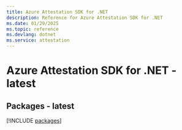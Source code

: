 ```yaml
---
title: Azure Attestation SDK for .NET
description: Reference for Azure Attestation SDK for .NET
ms.date: 01/29/2025
ms.topic: reference
ms.devlang: dotnet
ms.service: attestation
---
```

# Azure Attestation SDK for .NET - latest
## Packages - latest
[!INCLUDE [packages](attestation-index.md)]